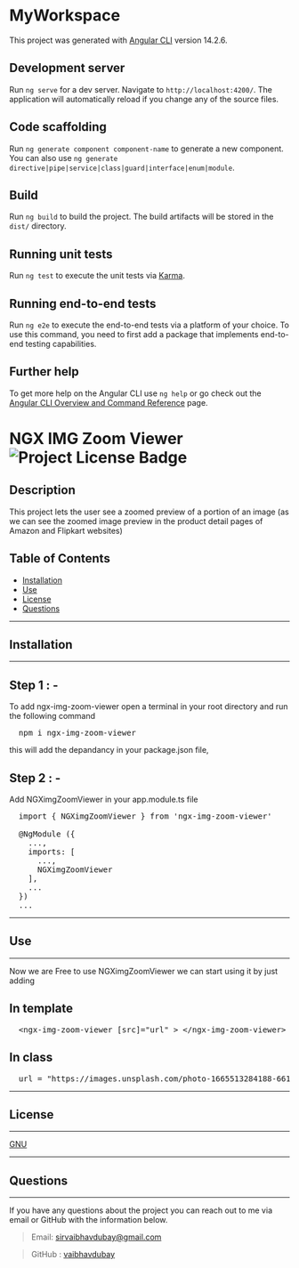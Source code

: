 # MyWorkspace

This project was generated with [Angular CLI](https://github.com/angular/angular-cli) version 14.2.6.

## Development server

Run `ng serve` for a dev server. Navigate to `http://localhost:4200/`. The application will automatically reload if you change any of the source files.

## Code scaffolding

Run `ng generate component component-name` to generate a new component. You can also use `ng generate directive|pipe|service|class|guard|interface|enum|module`.

## Build

Run `ng build` to build the project. The build artifacts will be stored in the `dist/` directory.

## Running unit tests

Run `ng test` to execute the unit tests via [Karma](https://karma-runner.github.io).

## Running end-to-end tests

Run `ng e2e` to execute the end-to-end tests via a platform of your choice. To use this command, you need to first add a package that implements end-to-end testing capabilities.

## Further help

To get more help on the Angular CLI use `ng help` or go check out the [Angular CLI Overview and Command Reference](https://angular.io/cli) page.
# NGX IMG Zoom Viewer ![Project License Badge](https://img.shields.io/badge/license-GNU-brightgreen)

## Description

This project lets the user see a zoomed preview of a portion of an image (as we can see the zoomed image preview in the product detail pages of Amazon and Flipkart websites)

## Table of Contents

- [Installation](#installation)
- [Use](#use)
- [License](#license)
- [Questions](#questions)

---

## Installation

---
## Step 1 : -
  To add ngx-img-zoom-viewer open a terminal in your root directory and run the following command
<pre>
  npm i ngx-img-zoom-viewer
</pre>
this will add the depandancy in your package.json file,

## Step 2 : -
 
 Add NGXimgZoomViewer in your app.module.ts file
<pre>
  import { NGXimgZoomViewer } from 'ngx-img-zoom-viewer'

  @NgModule ({
    ...,
    imports: [
      ...,
      NGXimgZoomViewer
    ],
    ...
  })
  ...
</pre>

---

## Use

---

Now we are Free to use NGXimgZoomViewer
we can start using it by just adding 
</br>
## In template
<pre>
  &lt;ngx-img-zoom-viewer [src]=&quot;url&quot; &gt; &lt;/ngx-img-zoom-viewer&gt;
</pre>

## In class
<pre>
  url = "https://images.unsplash.com/photo-1665513284188-661b9cb5c993?ixlib=rb-4.0.3&ixid=MnwxMjA3fDB8MHxwaG90by1wYWdlfHx8fGVufDB8fHx8&auto=format&fit=crop&w=765&q=80"
</pre>
---
## License

---

[GNU](https://github.com/vaibhavdubay/ngx-img-zoom-viewer/blob/main/LICENSE)

---
## Questions

---

If you have any questions about the project you can reach out to me via email or GitHub with the information below.

> Email: sirvaibhavdubay@gmail.com

> GitHub : [vaibhavdubay](https://github.com/vaibhavdubay)
